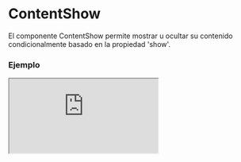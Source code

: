 # ContentShow

El componente ContentShow permite mostrar u ocultar su contenido condicionalmente basado en la propiedad 'show'.

 

### Ejemplo

<iframe minHeightIframe="30dvh" src="https://fenextjs-component-storybook.vercel.app/iframe.html?args=&id=contentshow-contentshow--index&viewMode=story" />

### Importación

Para importar el componente ContentShow, se puede hacer desde fenextjs

```tsx copy
import { ContentShow } from "fenextjs";
```

### Parámetros

| Parámetro | Tipo | Requerido | Default | Descripcion |
| --------- | ---- | --------- | ------- | ----------- |
| children | ReactNode | no | undefined | El contenido que se mostrará o ocultará dependiendo del valor de 'show'. |
| show | boolean | no | true | Determina si el contenido debe mostrarse. Si es false, el contenido se ocultará. |
| className | string | no | '' | Clase CSS para personalizar el contenedor del componente. |

### Storybook

Para ver el storybook del componente lo puede hacer con este [link](https://fenextjs-component-storybook.vercel.app/?path=/story/contentshow-contentshow--index)

### Usos

- Básico

```tsx copy
<ContentShow show={true}><div>Contenido visible</div></ContentShow>
```

- Contenido oculto

```tsx copy
<ContentShow show={false}><div>Contenido oculto</div></ContentShow>
```

